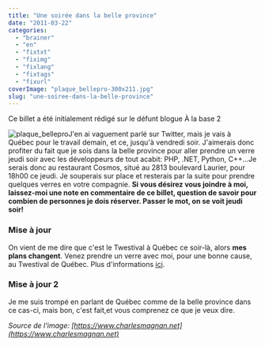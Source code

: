 ```yaml
---
title: "Une soirée dans la belle province"
date: "2011-03-22"
categories: 
  - "brainer"
  - "en"
  - "fixtxt"
  - "fiximg"
  - "fixlang"
  - "fixtags"
  - "fixurl"
coverImage: "plaque_bellepro-300x211.jpg"
slug: "une-soiree-dans-la-belle-province"
---
```


Ce billet a été initialement rédigé sur le défunt blogue À la base 2

![](images/plaque_bellepro-300x211.jpg "plaque_bellepro")J'en ai vaguement parlé sur Twitter, mais je vais à Québec pour le travail demain, et ce, jusqu'à vendredi soir. J'aimerais donc profiter du fait que je sois dans la belle province pour aller prendre un verre jeudi soir avec les développeurs de tout acabit: PHP, .NET, Python, C++...Je serais donc au restaurant Cosmos, situé au 2813 boulevard Laurier, pour 18h00 ce jeudi. Je souperais sur place et resterais par la suite pour prendre quelques verres en votre compagnie. **Si vous désirez vous joindre à moi, laissez-moi une note en commentaire de ce billet, question de savoir pour combien de personnes je dois réserver. Passer le mot, on se voit jeudi soir!**

### **Mise à jour**

On vient de me dire que c'est le Twestival à Québec ce soir-là, alors **mes plans changent**. Venez prendre un verre avec moi, pour une bonne cause, au Twestival de Québec. Plus d'informations [ici](https://quebec.twestival.com/).

### Mise à jour 2

Je me suis trompé en parlant de Québec comme de la belle province dans ce cas-ci, mais bon, c'est fait,et vous comprenez ce que je veux dire.

_Source de l'image: [https://www.charlesmagnan.net](https://www.charlesmagnan.net)_
